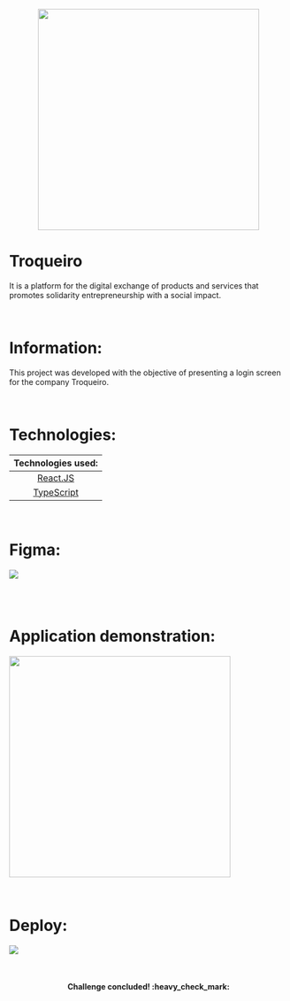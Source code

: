 <p align="center"><img src="https://user-images.githubusercontent.com/78572708/147366551-0c99bbd8-f62f-45e2-bcac-057fafd9479b.png" width="400"></p>

<h1>Troqueiro</h1> 
    <p>It is a platform for the digital exchange of products and services that promotes solidarity entrepreneurship with a social impact.</p> 
    
  <br/>
  
<h1>Information:</h1>
    <p>This project was developed with the objective of presenting a login screen for the company Troqueiro.</p>
    
  <br/>

<h1>Technologies:</h1>

|Technologies used:|
|:------:|
|[React.JS](https://reactjs.org/docs/getting-started.html)|
|[TypeScript](https://www.typescriptlang.org/docs/)|

<br/>

<h1>Figma: </h1>
<a href="https://www.figma.com/file/roXPPTLLRgzNg7M7sDYDR4/Troqueiro?node-id=14%3A67"><img src="https://img.shields.io/static/v1?label=TROQUEIRO&message=FIGMA&color=2e3480&style=for-the-badge&logo=Heroku"/></a>

<br/><br/>


<h1>Application demonstration:</h1>
<p><img src="https://user-images.githubusercontent.com/78572708/147367428-afbc0748-c811-4387-a191-ca8cb3b41347.png" width="400"></p>

<br/>

<h1>Deploy:</h1>

<a href="https://login-troqueiro.netlify.app/"><img src="https://img.shields.io/static/v1?label=TROQUEIRO&message=LOGIN&color=2e3480&style=for-the-badge&logo=Heroku"/></a>

<br/>

<h4 align="center">
   Challenge concluded! :heavy_check_mark:
</h4>
